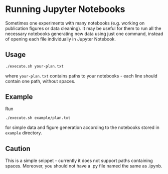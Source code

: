 # Running Jupyter Notebooks

Sometimes one experiments with many notebooks (e.g. working on publication figures or data cleaning). It may be useful for them to run all the necessary notebooks generating new data using just one command, instead of opening each file individually in Jupyter Notebook.

## Usage
```bash
./execute.sh your-plan.txt
```

where `your-plan.txt` contains paths to your notebooks - each line should contain one path, without spaces.

## Example
Run
```bash
./execute.sh example/plan.txt
```
for simple data and figure generation according to the notebooks stored in `example` directory. 


## Caution
This is a simple snippet - currently it does not support paths containing spaces. Moreover, you should not have a .py file named the same as .ipynb.
